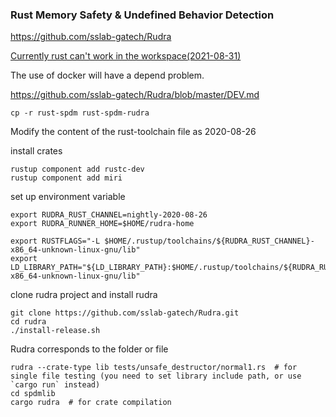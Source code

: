### Rust Memory Safety & Undefined Behavior Detection

https://github.com/sslab-gatech/Rudra

[Currently rust can't work in the workspace(2021-08-31)](https://github.com/sslab-gatech/Rudra/issues/11)

The use of docker will have a depend problem.

https://github.com/sslab-gatech/Rudra/blob/master/DEV.md

`cp -r rust-spdm rust-spdm-rudra`

Modify the content of the  rust-toolchain file as 2020-08-26

install crates

```
rustup component add rustc-dev
rustup component add miri
```

set up environment variable

```
export RUDRA_RUST_CHANNEL=nightly-2020-08-26
export RUDRA_RUNNER_HOME=$HOME/rudra-home

export RUSTFLAGS="-L $HOME/.rustup/toolchains/${RUDRA_RUST_CHANNEL}-x86_64-unknown-linux-gnu/lib"
export LD_LIBRARY_PATH="${LD_LIBRARY_PATH}:$HOME/.rustup/toolchains/${RUDRA_RUST_CHANNEL}-x86_64-unknown-linux-gnu/lib"
```

clone rudra project and install rudra

```
git clone https://github.com/sslab-gatech/Rudra.git
cd rudra
./install-release.sh
```

Rudra corresponds to the folder or file

```
rudra --crate-type lib tests/unsafe_destructor/normal1.rs  # for single file testing (you need to set library include path, or use `cargo run` instead)
cd spdmlib
cargo rudra  # for crate compilation
```